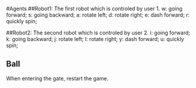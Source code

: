 #Agents
##Robot1:
The first robot which is controled by user 1. 
w: going forward;
s: going backward;
a: rotate left;
d: rotate right;
e: dash forward;
r: quickly spin;

##Robot2:
The second robot which is controled by user 2. 
i: going forward;
k: going backward;
j: rotate left;
l: rotate right;
y: dash forward;
u: quickly spin;

## Ball
When entering the gate, restart the game.

